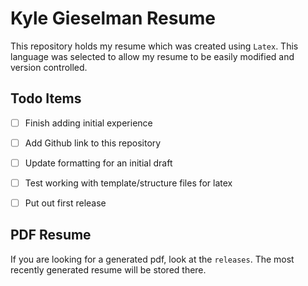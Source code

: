 # Kyle Gieselman Resume

This repository holds my resume which was created using `Latex`. This language
was selected to allow my resume to be easily modified and version controlled.



## Todo Items

- [ ] Finish adding initial experience
- [ ] Add Github link to this repository
- [ ] Update formatting for an initial draft
- [ ] Test working with template/structure files for latex
- [ ] Put out first release



## PDF Resume

If you are looking for a generated pdf, look at the `releases`. The most recently
generated resume will be stored there.



<!-- EOF -->
